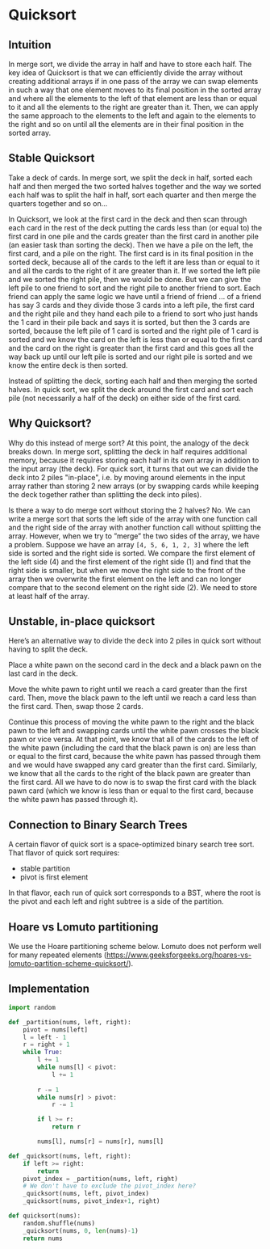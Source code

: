 # Quicksort

## Intuition

In merge sort, we divide the array in half and have to store each half. The key idea of Quicksort is that we can efficiently divide the array without creating additional arrays if in one pass of the array we can swap elements in such a way that one element moves to its final position in the sorted array and where all the elements to the left of that element are less than or equal to it and all the elements to the right are greater than it. Then, we can apply the same approach to the elements to the left and again to the elements to the right and so on until all the elements are in their final position in the sorted array.

## Stable Quicksort

Take a deck of cards. In merge sort, we split the deck in half, sorted each half and then merged the two sorted halves together and the way we sorted each half was to split the half in half, sort each quarter and then merge the quarters together and so on...

In Quicksort, we look at the first card in the deck and then scan through each card in the rest of the deck putting the cards less than (or equal to) the first card in one pile and the cards greater than the first card in another pile (an easier task than sorting the deck). Then we have a pile on the left, the first card, and a pile on the right. The first card is in its final position in the sorted deck, because all of the cards to the left it are less than or equal to it and all the cards to the right of it are greater than it. If we sorted the left pile and we sorted the right pile, then we would be done. But we can give the left pile to one friend to sort and the right pile to another friend to sort. Each friend can apply the same logic we have until a friend of friend ... of a friend has say 3 cards and they divide those 3 cards into a left pile, the first card and the right pile and they hand each pile to a friend to sort who just hands the 1 card in their pile back and says it is sorted, but then the 3 cards are sorted, because the left pile of 1 card is sorted and the right pile of 1 card is sorted and we know the card on the left is less than or equal to the first card and the card on the right is greater than the first card and this goes all the way back up until our left pile is sorted and our right pile is sorted and we know the entire deck is then sorted.

Instead of splitting the deck, sorting each half and then merging the sorted halves. In quick sort, we split the deck around the first card and sort each pile (not necessarily a half of the deck) on either side of the first card.

## Why Quicksort?

Why do this instead of merge sort? At this point, the analogy of the deck breaks down. In merge sort, splitting the deck in half requires additional memory, because it requires storing each half in its own array in addition to the input array (the deck). For quick sort, it turns that out we can divide the deck into 2 piles "in-place", i.e. by moving around elements in the input array rather than storing 2 new arrays (or by swapping cards while keeping the deck together rather than splitting the deck into piles).


Is there a way to do merge sort without storing the 2 halves? No. We can write a merge sort that sorts the left side of the array with one function call and the right side of the array with another function call without splitting the array. However, when we try to ”merge” the two sides of the array, we have a problem. Suppose we have an array `[4, 5, 6, 1, 2, 3]` where the left side is sorted and the right side is sorted. We compare the first element of the left side (4) and the first element of the right side (1) and find that the right side is smaller, but when we move the right side to the front of the array then we overwrite the first element on the left and can no longer compare that to the second element on the right side (2). We need to store at least half of the array.

## Unstable, in-place quicksort

Here’s an alternative way to divide the deck into 2 piles in quick sort without having to split the deck.

Place a white pawn on the second card in the deck and a black pawn on the last card in the deck.

Move the white pawn to right until we reach a card greater than the first card. Then, move the black pawn to the left until we reach a card less than the first card. Then, swap those 2 cards.

Continue this process of moving the white pawn to the right and the black pawn to the left and swapping cards until the white pawn crosses the black pawn or vice versa. At that point, we know that all of the cards to the left of the white pawn (including the card that the black pawn is on) are less than or equal to the first card, because the white pawn has passed through them and we would have swapped any card greater than the first card. Similarly, we know that all the cards to the right of the black pawn are greater than the first card. All we have to do now is to swap the first card with the black pawn card (which we know is less than or equal to the first card, because the white pawn has passed through it).

## Connection to Binary Search Trees

A certain flavor of quick sort is a space-optimized binary search tree sort. That flavor of quick sort requires:

* stable partition
* pivot is first element

In that flavor, each run of quick sort corresponds to a BST, where the root is the pivot and each left and right subtree is a side of the partition.

## Hoare vs Lomuto partitioning

We use the Hoare partitioning scheme below. Lomuto does not perform well for many repeated elements (https://www.geeksforgeeks.org/hoares-vs-lomuto-partition-scheme-quicksort/).

## Implementation

```python
import random

def _partition(nums, left, right):
    pivot = nums[left]
    l = left - 1
    r = right + 1
    while True:
        l += 1
        while nums[l] < pivot:
            l += 1
        
        r -= 1
        while nums[r] > pivot:
            r -= 1

        if l >= r:
            return r

        nums[l], nums[r] = nums[r], nums[l]

def _quicksort(nums, left, right):
    if left >= right:
        return
    pivot_index = _partition(nums, left, right)
    # We don't have to exclude the pivot_index here?
    _quicksort(nums, left, pivot_index)
    _quicksort(nums, pivot_index+1, right)

def quicksort(nums):
    random.shuffle(nums)
    _quicksort(nums, 0, len(nums)-1)
    return nums
```
